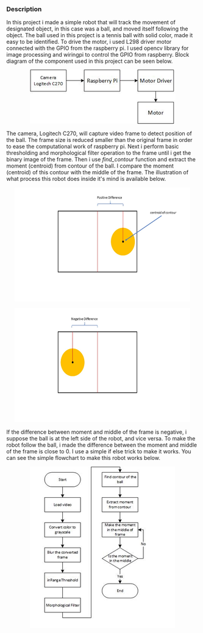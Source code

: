 ### Description

In this project i made a simple robot that will track the movement of designated object, in this case was a ball, and moved itself following the object. The ball used in this project is a tennis ball with solid color, made it easy to be identified. To drive the motor, i used L298 driver motor connected with the GPIO from the raspberry pi. I used opencv library for image processing and wiringpi to control the GPIO from raspberry. Block diagram of the component used in this project can be seen below. 

<p align="center">
  <img  src="https://github.com/falithurrahman/ball_tracking_robot/blob/master/block_diagram.jpg">
</p>

The camera, Logitech C270, will capture video frame to detect  position of the ball. The frame size is reduced smaller than the original frame in order to ease the computational work of raspberry pi. Next i perform basic thresholding and morphological filter operation to the frame until i get the binary image of the frame. Then i use *find_contour* function and extract the moment (centroid) from contour of the ball. I compare the moment (centroid) of this contour with the middle of the frame. The illustration of what process this robot does inside it's mind is available below.

<p align="center">
  <img width="460" height="300" src="https://github.com/falithurrahman/ball_tracking_robot/blob/master/pos_diff.JPG">
</p>

<p align="center">
  <img width="460" height="300" src="https://github.com/falithurrahman/ball_tracking_robot/blob/master/neg_diff.JPG">
</p>

If the difference between moment and middle of the frame is negative, i suppose the ball is at the left side of the robot, and vice versa. To make the robot follow the ball, i made the difference between the moment and middle of the frame is close to 0. I use a simple if else trick to make it works. You can see the simple flowchart to make this robot works below.

<p align="center">
  <img  src="https://github.com/falithurrahman/ball_tracking_robot/blob/master/flowchart.jpg">
</p>